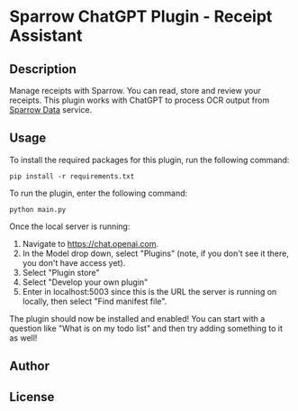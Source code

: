 # Sparrow ChatGPT Plugin - Receipt Assistant

## Description

Manage receipts with Sparrow. You can read, store and review your receipts. This plugin works with ChatGPT to process OCR output from [Sparrow Data](https://github.com/katanaml/sparrow/tree/main/ml-data) service.

## Usage

To install the required packages for this plugin, run the following command:

```
pip install -r requirements.txt
```

To run the plugin, enter the following command:

```
python main.py
```

Once the local server is running:

1. Navigate to https://chat.openai.com.
2. In the Model drop down, select "Plugins" (note, if you don't see it there, you don't have access yet).
3. Select "Plugin store"
4. Select "Develop your own plugin"
5. Enter in localhost:5003 since this is the URL the server is running on locally, then select "Find manifest file".

The plugin should now be installed and enabled! You can start with a question like "What is on my todo list" and then try adding something to it as well!

## Author


## License

